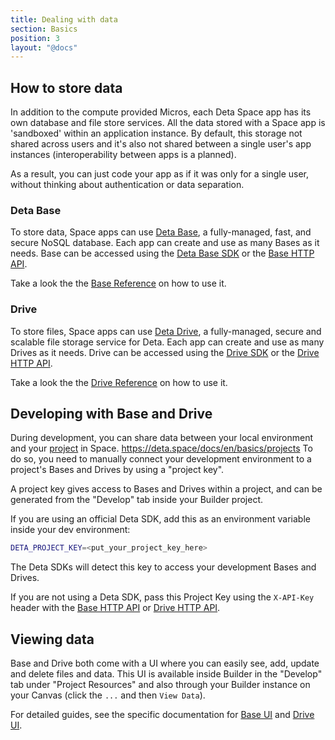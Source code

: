 ```yaml
---
title: Dealing with data
section: Basics
position: 3
layout: "@docs"
---
```



## How to store data

In addition to the compute provided Micros, each Deta Space app has its own database and file store services. All the data stored with a Space app is 'sandboxed' within an application instance. By default, this storage not shared across users and it's also not shared between a single user's app instances (interoperability between apps is a planned).

As a result, you can just code your app as if it was only for a single user, without thinking about authentication or data separation.

### Deta Base

To store data, Space apps can use [Deta Base](),  a fully-managed, fast, and secure NoSQL database. Each app can create and use as many Bases as it needs. Base can be accessed using the [Deta Base SDK](/docs/en/reference/base/sdk) or the [Base HTTP API](/docs/en/reference/base/HTTP).

Take a look the the [Base Reference]() on how to use it.

### Drive

To store files, Space apps can use [Deta Drive](), a fully-managed, secure and scalable file storage service for Deta. Each app can create and use as many Drives as it needs. Drive can be accessed using the [Drive SDK](/docs/en/reference/drive/sdk) or the [Drive HTTP API](/docs/en/reference/drive/HTTP).

Take a look the the [Drive Reference]() on how to use it.

## Developing with Base and Drive

During development, you can share data between your local environment and your [project](/docs/en/basics/projects) in Space.
https://deta.space/docs/en/basics/projects
To do so, you need to manually connect your development environment to a project's Bases and Drives by using a "project key".

A project key gives access to Bases and Drives within a project, and can be generated from the "Develop" tab inside your Builder project.

If you are using an official Deta SDK, add this as an environment variable inside your dev environment:

```bash
DETA_PROJECT_KEY=<put_your_project_key_here>
```

The Deta SDKs will detect this key to access your development Bases and Drives.

If you are not using a Deta SDK, pass this Project Key using the `X-API-Key` header with the [Base HTTP API](/docs/en/reference/base/HTTP#auth) or [Drive HTTP API](/docs/en/reference/drive/HTTP#auth).

## Viewing data

Base and Drive both come with a UI where you can easily see, add, update and delete files and data. This UI is available inside Builder in the "Develop" tab under "Project Resources" and also through your Builder instance on your Canvas (click the `...` and then `View Data`).

For detailed guides, see the specific documentation for [Base UI](/docs/en/reference/base/base_ui) and [Drive UI](/docs/en/reference/drive/drive_ui).